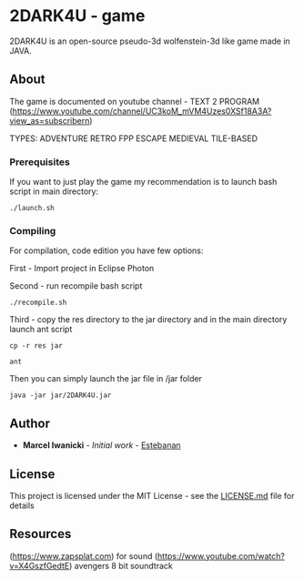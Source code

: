 # 2DARK4U - game

2DARK4U is an open-source pseudo-3d wolfenstein-3d like game made in JAVA.

## About

The game is documented on youtube channel - TEXT 2 PROGRAM (https://www.youtube.com/channel/UC3koM_mVM4Uzes0XSf18A3A?view_as=subscribern)

TYPES: ADVENTURE RETRO FPP ESCAPE MEDIEVAL TILE-BASED

### Prerequisites

If you want to just play the game my recommendation is to launch bash script in main directory:
```
./launch.sh
```

### Compiling

For compilation, code edition you have few options:

First - Import project in Eclipse Photon

Second - run recompile bash script
```
./recompile.sh
```

Third - copy the res directory to the jar directory and in the main directory launch ant script
```
cp -r res jar
```
```
ant
```

Then you can simply launch the jar file in /jar folder
```
java -jar jar/2DARK4U.jar
```

## Author

* **Marcel Iwanicki** - *Initial work* - [Estebanan](https://github.com/Estebanan)


## License

This project is licensed under the MIT License - see the [LICENSE.md](LICENSE.md) file for details

## Resources
(https://www.zapsplat.com) for sound
(https://www.youtube.com/watch?v=X4GszfGedtE) avengers 8 bit soundtrack
